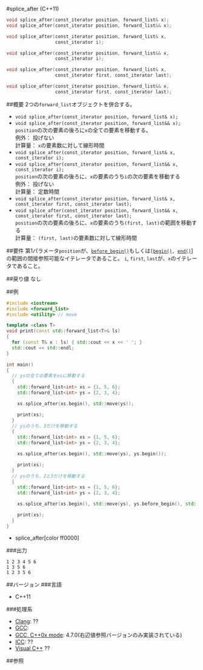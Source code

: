 #splice_after (C++11)
```cpp
void splice_after(const_iterator position, forward_list& x);
void splice_after(const_iterator position, forward_list&& x);

void splice_after(const_iterator position, forward_list& x,
                  const_iterator i);

void splice_after(const_iterator position, forward_list&& x,
                  const_iterator i);

void splice_after(const_iterator position, forward_list& x,
                  const_iterator first, const_iterator last);

void splice_after(const_iterator position, forward_list&& x,
                  const_iterator first, const_iterator last);

```

##概要
2つの`forward_list`オブジェクトを併合する。

- `void splice_after(const_iterator position, forward_list& x);`
- `void splice_after(const_iterator position, forward_list&& x);`<br/>`position`の次の要素の後ろに`x`の全ての要素を移動する。<br/>例外： 投げない<br/>計算量： `x`の要素数に対して線形時間
- `void splice_after(const_iterator position, forward_list& x, const_iterator i);`
- `void splice_after(const_iterator position, forward_list&& x, const_iterator i);`<br/>`position`の次の要素の後ろに、`x`の要素のうち`i`の次の要素を移動する<br/>例外： 投げない<br/>計算量： 定数時間
- `void splice_after(const_iterator position, forward_list& x, const_iterator first, const_iterator last);`
- `void splice_after(const_iterator position, forward_list&& x, const_iterator first, const_iterator last);`<br/>`position`の次の要素の後ろに、`x`の要素のうち`(first, last)`の範囲を移動する<br/>計算量： `(first, last)`の要素数に対して線形時間


##要件
第1パラメータ`position`が、[`before_begin()`](./before_begin.md)もしくは`[`[`begin()`](./begin.md)`, `[`end()`](./end.md)]の範囲の間接参照可能なイテレータであること。
`i`, `first`, `last`が、`x`のイテレータであること。


##戻り値
なし


##例
```cpp
#include <iostream>
#include <forward_list>
#include <utility> // move

template <class T>
void print(const std::forward_list<T>& ls)
{
  for (const T& x : ls) { std::cout << x << ' '; }
  std::cout << std::endl;
}

int main()
{
  // ysの全ての要素をxsに移動する
  {
    std::forward_list<int> xs = {1, 5, 6};
    std::forward_list<int> ys = {2, 3, 4};

    xs.splice_after(xs.begin(), std::move(ys));

    print(xs);
  }
  // ysのうち、3だけを移動する
  {
    std::forward_list<int> xs = {1, 5, 6};
    std::forward_list<int> ys = {2, 3, 4};

    xs.splice_after(xs.begin(), std::move(ys), ys.begin());

    print(xs);
  }
  // ysのうち、2と3だけを移動する
  {
    std::forward_list<int> xs = {1, 5, 6};
    std::forward_list<int> ys = {2, 3, 4};

    xs.splice_after(xs.begin(), std::move(ys), ys.before_begin(), std::next(ys.begin(), 2));

    print(xs);
  }
}
```
* splice_after[color ff0000]

###出力
```
1 2 3 4 5 6 
1 3 5 6 
1 2 3 5 6 
```

##バージョン
###言語
- C++11

###処理系
- [Clang](/implementation#clang.md): ??
- [GCC](/implementation#gcc.md): 
- [GCC, C++0x mode](/implementation#gcc.md): 4.7.0(右辺値参照バージョンのみ実装されている)
- [ICC](/implementation#icc.md): ??
- [Visual C++](/implementation#visual_cpp.md) ??


##参照


